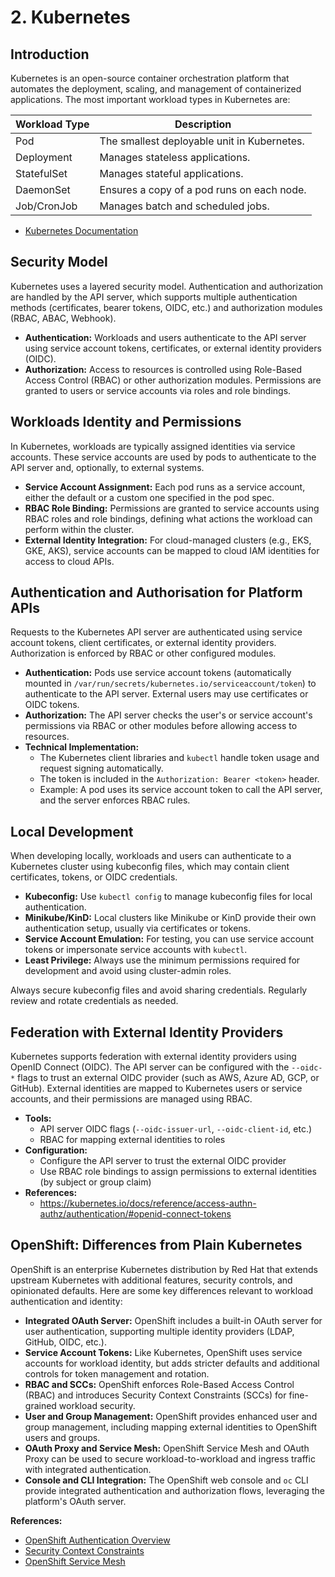 # 2. Kubernetes

## Introduction

Kubernetes is an open-source container orchestration platform that automates the deployment, scaling, and management of containerized applications. The most important workload types in Kubernetes are:

| Workload Type         | Description                                 |
|----------------------|---------------------------------------------|
| Pod                  | The smallest deployable unit in Kubernetes. |
| Deployment           | Manages stateless applications.             |
| StatefulSet          | Manages stateful applications.              |
| DaemonSet            | Ensures a copy of a pod runs on each node.  |
| Job/CronJob          | Manages batch and scheduled jobs.           |

- [Kubernetes Documentation](https://kubernetes.io/docs/home/)

## Security Model

Kubernetes uses a layered security model. Authentication and authorization are handled by the API server, which supports multiple authentication methods (certificates, bearer tokens, OIDC, etc.) and authorization modules (RBAC, ABAC, Webhook).

- **Authentication:** Workloads and users authenticate to the API server using service account tokens, certificates, or external identity providers (OIDC).
- **Authorization:** Access to resources is controlled using Role-Based Access Control (RBAC) or other authorization modules. Permissions are granted to users or service accounts via roles and role bindings.

## Workloads Identity and Permissions

In Kubernetes, workloads are typically assigned identities via service accounts. These service accounts are used by pods to authenticate to the API server and, optionally, to external systems.

- **Service Account Assignment:** Each pod runs as a service account, either the default or a custom one specified in the pod spec.
- **RBAC Role Binding:** Permissions are granted to service accounts using RBAC roles and role bindings, defining what actions the workload can perform within the cluster.
- **External Identity Integration:** For cloud-managed clusters (e.g., EKS, GKE, AKS), service accounts can be mapped to cloud IAM identities for access to cloud APIs.

## Authentication and Authorisation for Platform APIs

Requests to the Kubernetes API server are authenticated using service account tokens, client certificates, or external identity providers. Authorization is enforced by RBAC or other configured modules.

- **Authentication:** Pods use service account tokens (automatically mounted in `/var/run/secrets/kubernetes.io/serviceaccount/token`) to authenticate to the API server. External users may use certificates or OIDC tokens.
- **Authorization:** The API server checks the user's or service account's permissions via RBAC or other modules before allowing access to resources.
- **Technical Implementation:**
    - The Kubernetes client libraries and `kubectl` handle token usage and request signing automatically.
    - The token is included in the `Authorization: Bearer <token>` header.
    - Example: A pod uses its service account token to call the API server, and the server enforces RBAC rules.

## Local Development

When developing locally, workloads and users can authenticate to a Kubernetes cluster using kubeconfig files, which may contain client certificates, tokens, or OIDC credentials.

- **Kubeconfig:** Use `kubectl config` to manage kubeconfig files for local authentication.
- **Minikube/KinD:** Local clusters like Minikube or KinD provide their own authentication setup, usually via certificates or tokens.
- **Service Account Emulation:** For testing, you can use service account tokens or impersonate service accounts with `kubectl`.
- **Least Privilege:** Always use the minimum permissions required for development and avoid using cluster-admin roles.

Always secure kubeconfig files and avoid sharing credentials. Regularly review and rotate credentials as needed.

## Federation with External Identity Providers

Kubernetes supports federation with external identity providers using OpenID Connect (OIDC). The API server can be configured with the `--oidc-*` flags to trust an external OIDC provider (such as AWS, Azure AD, GCP, or GitHub). External identities are mapped to Kubernetes users or service accounts, and their permissions are managed using RBAC.

- **Tools:**
    - API server OIDC flags (`--oidc-issuer-url`, `--oidc-client-id`, etc.)
    - RBAC for mapping external identities to roles
- **Configuration:**
    - Configure the API server to trust the external OIDC provider
    - Use RBAC role bindings to assign permissions to external identities (by subject or group claim)
- **References:**
    - https://kubernetes.io/docs/reference/access-authn-authz/authentication/#openid-connect-tokens

## OpenShift: Differences from Plain Kubernetes

OpenShift is an enterprise Kubernetes distribution by Red Hat that extends upstream Kubernetes with additional features, security controls, and opinionated defaults. Here are some key differences relevant to workload authentication and identity:

- **Integrated OAuth Server:** OpenShift includes a built-in OAuth server for user authentication, supporting multiple identity providers (LDAP, GitHub, OIDC, etc.).
- **Service Account Tokens:** Like Kubernetes, OpenShift uses service accounts for workload identity, but adds stricter defaults and additional controls for token management and rotation.
- **RBAC and SCCs:** OpenShift enforces Role-Based Access Control (RBAC) and introduces Security Context Constraints (SCCs) for fine-grained workload security.
- **User and Group Management:** OpenShift provides enhanced user and group management, including mapping external identities to OpenShift users and groups.
- **OAuth Proxy and Service Mesh:** OpenShift Service Mesh and OAuth Proxy can be used to secure workload-to-workload and ingress traffic with integrated authentication.
- **Console and CLI Integration:** The OpenShift web console and `oc` CLI provide integrated authentication and authorization flows, leveraging the platform's OAuth server.

**References:**
- [OpenShift Authentication Overview](https://docs.openshift.com/container-platform/latest/authentication/index.html)
- [Security Context Constraints](https://docs.openshift.com/container-platform/latest/authentication/managing-security-context-constraints.html)
- [OpenShift Service Mesh](https://docs.openshift.com/container-platform/latest/service_mesh/index.html)
